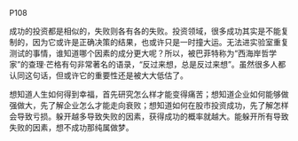 P108

成功的投资都是相似的，失败则各有各的失败。投资领域，很多成功其实是不能复制的，因为它或许是正确决策的结果，也或许只是一时撞大运。无法进实验室重复测试的事情，谁知道哪个因素的成分更大呢？所以，被巴菲特称为“西海岸哲学家”的查理·芒格有句非常著名的语录，“反过来想，总是反过来想”。虽然很多人都认同这句话，但或许它的重要性还是被大大低估了。

想知道人生如何得到幸福，首先研究怎么样才能变得痛苦；想知道企业如何能够做强做大，先了解企业怎么才能走向衰败；想知道如何在股市投资成功，先了解怎样会导致亏损。躲开越多导致失败的因素，获得成功的概率就越大。能躲开所有导致失败的因素，想不成功那纯属做梦。
